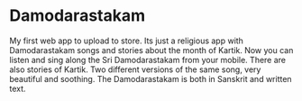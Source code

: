 # Damodarastakam
My first web app to upload to store.  Its just a religious app with Damodarastakam songs and stories about the month of Kartik.  Now you can listen and sing along the Sri Damodarastakam from your mobile.  There are also stories of Kartik.  Two different versions of the same song, very beautiful and soothing.  The Damodarastakam is both in Sanskrit and written text.
